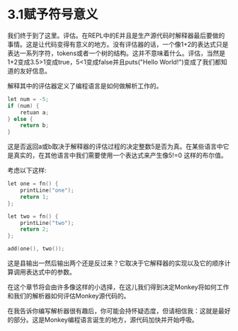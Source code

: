 # 3.1赋予符号意义
我们终于到了这里。评估。在REPL中的E并且是生产源代码时解释器最后要做的事情。这是让代码变得有意义的地方。没有评估器的话，一个像1+2的表达式只是表达一系列字符，tokens或者一个树的结构。这并不意味着什么。评估，当然是1+2变成3.5>1变成true，5<1变成false并且puts("Hello World!")变成了我们都知道的友好信息。

解释其中的评估器定义了编程语言是如何做解析工作的。
```go
let num = -5;
if (num) {
    retuan a;
} else {
    return b;
} 
```
这是否返回a或b取决于解释器的评估过程的决定整数5是否为真。在某些语言中它是真实的，在其他语言中我们需要使用一个表达式来产生像5!=0
这样的布尔值。

考虑以下这样:
```go
let one = fn() {
    printLine("one");
    return 1;
};

let two = fn() {
    printLine("two");
    return 2;
};

add(one(), two());
```
这是县输出一然后输出两个还是反过来？它取决于它解释器的实现以及它的顺序计算调用表达式中的参数。

在这个章节将会由许多像这样的小选择，在这儿我们得到决定Monkey将如何工作和我们的解析器如何评估Monkey源代码的。

在我告诉你编写解析器很有趣后，你可能会持怀疑态度，但请相信我：这就是最好的部分。这是Monkey编程语言诞生的地方，源代码加快并开始呼吸。

